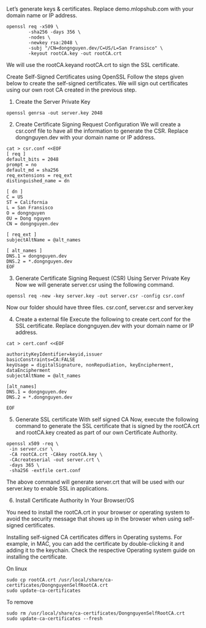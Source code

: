 Let’s generate keys & certificates.
Replace demo.mlopshub.com with your domain name or IP address.

```shell
openssl req -x509 \
		-sha256 -days 356 \
		-nodes \
		-newkey rsa:2048 \
		-subj "/CN=dongnguyen.dev/C=US/L=San Fransisco" \
		-keyout rootCA.key -out rootCA.crt
```

We will use the rootCA.keyand rootCA.crt to sign the SSL certificate.

Create Self-Signed Certificates using OpenSSL
Follow the steps given below to create the self-signed certificates. We will sign out certificates using our own root CA created in the previous step.

1. Create the Server Private Key

```shell
openssl genrsa -out server.key 2048
```

2. Create Certificate Signing Request Configuration
   We will create a csr.conf file to have all the information to generate the CSR. Replace dongnguyen.dev with your domain name or IP address.

```shell
cat > csr.conf <<EOF
[ req ]
default_bits = 2048
prompt = no
default_md = sha256
req_extensions = req_ext
distinguished_name = dn

[ dn ]
C = US
ST = California
L = San Fransisco
O = dongnguyen
OU = Dong nguyen
CN = dongnguyen.dev

[ req_ext ]
subjectAltName = @alt_names

[ alt_names ]
DNS.1 = dongnguyen.dev
DNS.2 = *.dongnguyen.dev
EOF
```

3. Generate Certificate Signing Request (CSR) Using Server Private Key
   Now we will generate server.csr using the following command.

```shell
openssl req -new -key server.key -out server.csr -config csr.conf
```

Now our folder should have three files. csr.conf, server.csr and server.key

4. Create a external file
   Execute the following to create cert.conf for the SSL certificate. Replace dongnguyen.dev with your domain name or IP address.

```shell
cat > cert.conf <<EOF

authorityKeyIdentifier=keyid,issuer
basicConstraints=CA:FALSE
keyUsage = digitalSignature, nonRepudiation, keyEncipherment, dataEncipherment
subjectAltName = @alt_names

[alt_names]
DNS.1 = dongnguyen.dev
DNS.2 = *.dongnguyen.dev

EOF
```

5. Generate SSL certificate With self signed CA
   Now, execute the following command to generate the SSL certificate that is signed by the rootCA.crt and rootCA.key created as part of our own Certificate Authority.

```shell
openssl x509 -req \
 -in server.csr \
 -CA rootCA.crt -CAkey rootCA.key \
 -CAcreateserial -out server.crt \
 -days 365 \
 -sha256 -extfile cert.conf
```

The above command will generate server.crt that will be used with our server.key to enable SSL in applications.

6. Install Certificate Authority In Your Browser/OS

You need to install the rootCA.crt in your browser or operating system to avoid the security message that shows up in the browser when using self-signed certificates.

Installing self-signed CA certificates differs in Operating systems. For example, in MAC, you can add the certificate by double-clicking it and adding it to the keychain. Check the respective Operating system guide on installing the certificate.

On linux

```shell
sudo cp rootCA.crt /usr/local/share/ca-certificates/DongnguyenSelfRootCA.crt
sudo update-ca-certificates
```

To remove

```shell
sudo rm /usr/local/share/ca-certificates/DongnguyenSelfRootCA.crt
sudo update-ca-certificates --fresh
```
